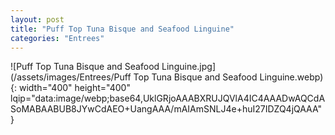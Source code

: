 ```yaml
---
layout: post
title: "Puff Top Tuna Bisque and Seafood Linguine"
categories: "Entrees"
---
```

![Puff Top Tuna Bisque and Seafood Linguine.jpg](/assets/images/Entrees/Puff Top Tuna Bisque and Seafood Linguine.webp){: width="400" height="400" lqip="data:image/webp;base64,UklGRjoAAABXRUJQVlA4IC4AAADwAQCdASoMABAABUB8JYwCdAEO+UangAAA/mAIAmSNLJ4e+huI27IDZQ4jQAAA"}

